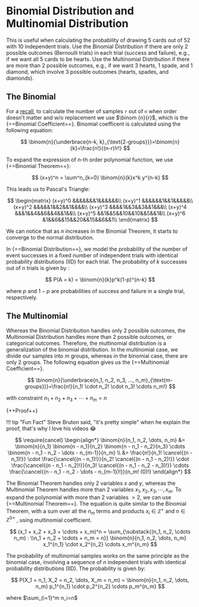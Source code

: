 # **Binomial Distribution and Multinomial Distribution**

This is useful when calculating the probability of drawing 5 cards out of 52 with 10 independent trials. Use the Binomial Distribution if there are only 2 possible outcomes (Bernoulli trials) in each trial (success and failure), e.g., if we want all 5 cards to be hearts. Use the Multinomial Distribution if there are more than 2 possible outcomes, e.g., if we want 3 hearts, 1 spade, and 1 diamond, which involve 3 possible outcomes (hearts, spades, and diamonds).

## **The Binomial**

For a [recall](../intro_probs/), to calculate the number of samples `r` out of `n` when order doesn't matter and w/o replacement we use $\binom {n}{r}$,  which is the {==Binomial Coefficient==}. Binomial coefficent is calculated using the following equation: 

$$
\binom{n}{\underbrace{n-k, k}_{\text{2-groups}}}=\binom{n}{k}=\frac{n!}{(n-r)!r!}
$$

To expand the expression of $n$-th order polynomial function, we use {==Binomial Theorem==}:

$$
(x+y)^n = \sum^n_{k=0} \binom{n}{k}x^k y^{n-k}
$$

This leads us to Pascal's Triangle:

$$
\begin{matrix}
(x+y)^0 &&&&&&&1&&&&&&\\
(x+y)^1 &&&&&&1&&1&&&&&\\
(x+y)^2 &&&&&1&&2&&1&&&&\\
(x+y)^3 &&&&1&&3&&3&&1&&&\\
(x+y)^4 &&&1&&4&&6&&4&&1&&\\
(x+y)^5 &&1&&5&&10&&10&&5&&1&\\
(x+y)^6 &1&&6&&15&&20&&15&&6&&1\\
\end{matrix}
$$

We can notice that as $n$ increases in the Binomial Theorem, it starts to converge to the normal distribution.

In {==Binomial Distribution==}, we model the probability of the number of event successes in a fixed number of independent trials with identical probability distributions (IID) for each trial. The probability of $k$ successes out of $n$ trials is given by :

$$
P(A = k) = \binom{n}{k}p^k(1-p)^{n-k}
$$

where $p$ and $1-p$ are probabilities of success and failure in a single trial, respectively.

## **The Multinomial**

Whereas the Binomial Distribution handles only 2 possible outcomes, the Multinomial Distribution handles more than 2 possible outcomes, or categorical outcomes. Therefore, the multinomial distribution is a generalization of the binomial distribution. In the multinomial case, we divide our samples into $m$ groups, whereas in the binomial case, there are only 2 groups. The following equation gives us the {==Multinomial Coefficient==}.

$$
\binom{n}{\underbrace{n_1, n_2, n_3, ..., n_m}_{\text{m-groups}}}=\frac{n!}{n_1! \cdot n_2! \cdot n_3! \cdots n_m!}
$$

with constraint $n_1 + n_2 + n_3 + \cdots + n_m = n$

{++Proof++}

!!! tip "Fun Fact"
    Steve Bruton said, "it's pretty simple" when he explain the proof, that's why I love his videos 😂

$$
\require{cancel}
\begin{align*}
\binom{n}{n_1, n_2, \dots, n_m} &= \binom{n}{n_1} \binom{n - n_1}{n_2} \binom{n - n_1 - n_2}{n_3} \cdots \binom{n - n_1 - n_2 - \dots - n_{m-1}}{n_m} \\
&= \frac{n!}{n_1! \cancel{(n - n_1)!}} \cdot \frac{\cancel{(n - n_1)!}}{n_2! \cancel{(n - n_1 - n_2)!}} \cdot \frac{\cancel{(n - n_1 - n_2)!}}{n_3! \cancel{(n - n_1 - n_2 - n_3)!}} \cdots \frac{\cancel{(n - n_1 - n_2 - \dots - n_{m-1})!}}{n_m! (0)!}
\end{align*}
$$

The Binomial Theorem handles only 2 variables $x$ and $y$, whereas the Multinomial Theorem handles more than 2 variables $x_1, x_2, x_3, \cdots, x_m$. To expand the polynomial with more than 2 variables $>2$, we can use {==Multinomial Theorem==}. The equation is quite similar to the Binomial Theorem, with a sum over all the $n_m$ terms and products $x_i \in \mathbb{Z}^{+}$ and $n\in\mathbb{Z}^{0+}$ , using multinomial coefficient.

$$
(x_1 + x_2 + x_3 + \cdots + x_m)^n = \sum_{\substack{(n_1, n_2, \cdots n_m) : \\n_1 + n_2 + \cdots + n_m = n}} \binom{n}{n_1, n_2, \dots, n_m} x_1^{n_1} \cdot x_2^{n_2} \cdots x_m^{n_m}
$$

The probability of multinomial samples works on the same principle as the binomial case, involving a sequence of $n$ independent trials with identical probability distributions (IID). The probability is given by:

$$
P(X_1 = n_1, X_2 = n_2, \dots, X_m = n_m) = \binom{n}{n_1, n_2, \dots, n_m} p_1^{n_1} \cdot p_2^{n_2} \cdots p_m^{n_m}
$$

where $\sum_{i=1}^m n_i=n$